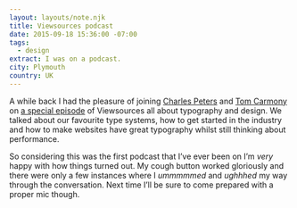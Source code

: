 ```yaml
---
layout: layouts/note.njk
title: Viewsources podcast
date: 2015-09-18 15:36:00 -07:00
tags:
  - design
extract: I was on a podcast.
city: Plymouth
country: UK
---
```


A while back I had the pleasure of joining [Charles Peters](https://twitter.com/charlespeters) and [Tom Carmony](https://twitter.com/tomcarmony) on [a special episode](https://viewsourc.es/2015/09/18/episode-13-typography/) of Viewsources all about typography and design. We talked about our favourite type systems, how to get started in the industry and how to make websites have great typography whilst still thinking about performance.

So considering this was the first podcast that I’ve ever been on I’m _very_ happy with how things turned out. My cough button worked gloriously and there were only a few instances where I _ummmmmed_ and _ughhhed_ my way through the conversation. Next time I’ll be sure to come prepared with a proper mic though.
